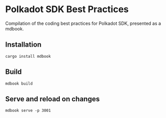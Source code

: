 # Polkadot SDK Best Practices

Compilation of the coding best practices for Polkadot SDK, presented as a mdbook.

## Installation

```shell
cargo install mdbook
```

## Build

```shell
mdbook build
```

## Serve and reload on changes

```shell
mdbook serve -p 3001
```
